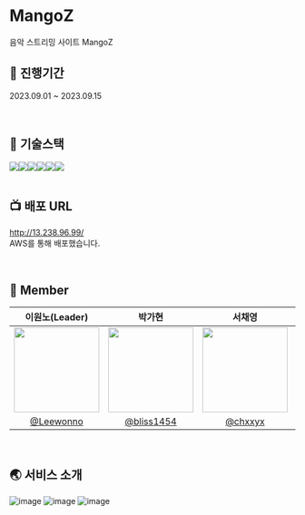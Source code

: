 # MangoZ
음악 스트리밍 사이트 MangoZ

## 🔋 진행기간
2023.09.01 ~ 2023.09.15

<br />

## 🔨 기술스택
<div style="display:flex">
  <img src="https://img.shields.io/badge/AWS-232F3E?style=flat&logo=amazonaws&logoColor=white" />
  <img src="https://img.shields.io/badge/Javascript-F7DF1E?style=flat&logo=javascript&logoColor=white" />
  <img src="https://img.shields.io/badge/HTML5-E34F26?style=flat&logo=HTML5&logoColor=white" />
  <img src="https://img.shields.io/badge/CSS3-1572B6?style=flat&logo=CSS3&logoColor=white" />
  <img src="https://img.shields.io/badge/Node.js-339933?style=flat&logo=nodedotjs&logoColor=white" />
  <img src="https://img.shields.io/badge/Mysql-4479A1?style=flat&logo=mysql&logoColor=white" />
</div>

<br />

## 📺 배포 URL
<a href="http://13.238.96.99/" target="_blank">http://13.238.96.99/</a>
<br />
AWS를 통해 배포했습니다.

<br />

## 🚀 Member

|                                    이원노(Leader)                                   |                                    박가현                                    |                                     서채영                                     |                                    이우종                                    |                                    황동하                                     |
| :------------------------------------------------------------------------: | :------------------------------------------------------------------------: | :------------------------------------------------------------------------: | :------------------------------------------------------------------------: | :-------------------------------------------------------------------------: |
| <img src="https://avatars.githubusercontent.com/u/105614390?v=4" width=150> | <img src="https://avatars.githubusercontent.com/u/138436056?v=4" width=150> | <img src="https://avatars.githubusercontent.com/u/97508297?v=4" width=150> | <img src="https://avatars.githubusercontent.com/u/107784810?v=4" width=150> | <img src="https://avatars.githubusercontent.com/u/121819598?v=4" width=150> |
|                 [@Leewonno](https://github.com/Leewonno)                 |                    [@bliss1454](https://github.com/bliss1454)                    |                 [@chxxyx](https://github.com/chxxyx)                 |             [@RainBell98](https://github.com/RainBell98)             |                    [@hdh9078](https://github.com/hdh9078)                     |

<br />

## 🌏 서비스 소개

![image](https://github.com/Leewonno/project2/assets/105614390/7c640344-9501-4b73-8f9c-b457c8e6a13d)
![image](https://github.com/Leewonno/project2/assets/105614390/bab034d9-e454-4635-9789-bff7c056a497)
![image](https://github.com/Leewonno/project2/assets/105614390/d6ccfcbe-8cdc-46b4-8582-ec2300813e8f)


